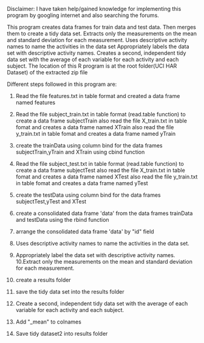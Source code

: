 Disclaimer: I have taken help/gained knowledge for implementing this program by googling internet and also searching
            the forums.

This program creates data frames for train data and test data. Then merges them to create a tidy data set.
Extracts only the measurements on the mean and standard deviation for each measurement. 
Uses descriptive activity names to name the activities in the data set
Appropriately labels the data set with descriptive activity names. 
Creates a second, independent tidy data set with the average of each variable for each activity and each subject. 
The location of this R program is at the root folder(UCI HAR Dataset) of the extracted zip file

Different steps followed in this program are:
1. Read the file features.txt in table format and created a data frame named features



2. Read the file subject_train.txt in table format (read.table function) to create a data frame subjectTrain
   also read the file X_train.txt in table fomat and creates a data frame named XTrain
   also read the file y_train.txt in table fomat and creates a data frame named yTrain
3. create the trainData using column bind for the data frames subjectTrain,yTrain and XTrain using cbind function
4. Read the file subject_test.txt in table format (read.table function) to create a data frame subjectTest
   also read the file X_train.txt in table fomat and creates a data frame named XTest
   also read the file y_train.txt in table fomat and creates a data frame named yTest
5. create the testData using column bind for the data frames subjectTest,yTest and XTest

6. create a consolidated data frame 'data' from the data frames trainData and testData using the rbind function
7. arrange the consolidated data frame 'data' by "id" field
8. Uses descriptive activity names to name the activities in the data set.
9. Appropriately label the data set with descriptive activity names. 
10.Extract only the measurements on the mean and standard deviation for each measurement.
11. create a results folder
12. save the tidy data set into the results folder
13. Create a second, independent tidy data set with the average of each variable for each activity and each subject.
14. Add "_mean" to colnames
15. Save tidy dataset2 into results folder


